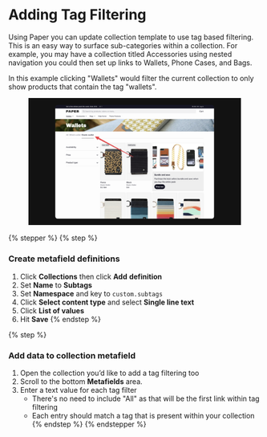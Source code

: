 # Adding Tag Filtering

Using Paper you can update collection template to use tag based filtering. This is an easy way to surface sub-categories within a collection. For example, you may have a collection titled Accessories using nested navigation you could then set up links to Wallets, Phone Cases, and Bags.

In this example clicking "Wallets" would filter the current collection to only show products that contain the tag "wallets".

<figure><img src="../.gitbook/assets/tag filter.png" alt=""><figcaption></figcaption></figure>

{% stepper %}
{% step %}
### Create metafield definitions

1. Click **Collections** then click **Add** **definition**
2. Set **Name** to **Subtags**
3. Set **Namespace** and key to `custom.subtags`
4. Click **Select content type** and select **Single line text**
5. Click **List of values**
6. Hit **Save**
{% endstep %}

{% step %}
### Add data to collection metafield

1. Open the collection you’d like to add a tag filtering too
2. Scroll to the bottom **Metafields** area.
3. Enter a text value for each tag filter
   * There's no need to include "All" as that will be the first link within tag filtering
   * Each entry should match a tag that is present within your collection
{% endstep %}
{% endstepper %}
